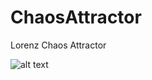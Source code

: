 # ChaosAttractor
Lorenz Chaos Attractor

![alt text](https://github.com/AdamWhiteHat/ChaosAttractor/blob/master/ChaosAttractor.JPG "Lorenz Chaos Attractor Screenshot")
